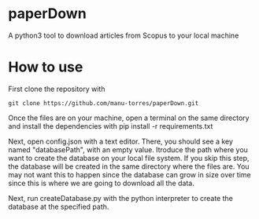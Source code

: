 # paperDown
A python3 tool to download articles from Scopus to your local machine

# How to use

First clone the repository with

```
git clone https://github.com/manu-torres/paperDown.git
```

Once the files are on your machine, open a terminal on the same directory and install the dependencies with pip install -r requirements.txt

Next, open config.json with a text editor. There, you should see a key named "databasePath", with an empty value. Itroduce the path where you want to create the database on your local file system. If you skip this step, the database will be created in the same directory where the files are. You may not want this to happen since the database can grow in size over time since this is where we are going to download all the data.

Next, run createDatabase.py with the python interpreter to create the database at the specified path.
